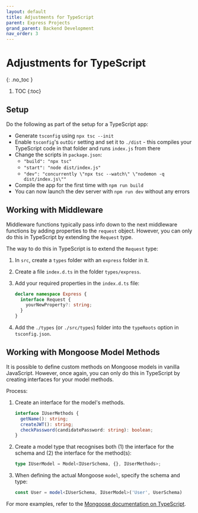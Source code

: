 ```yaml
---
layout: default
title: Adjustments for TypeScript
parent: Express Projects
grand_parent: Backend Development
nav_order: 3
---
```


# Adjustments for TypeScript
{: .no_toc }

1. TOC
{:toc}

## Setup
Do the following as part of the setup for a TypeScript app:

- Generate `tsconfig` using `npx tsc --init`
- Enable `tsconfig`'s `outDir` setting and set it to `./dist` - this compiles your TypeScript code in that folder and runs `index.js` from there
- Change the scripts in `package.json`:
  - `"build": "npx tsc"`
  - `"start": "node dist/index.js"`
  - `"dev": "concurrently \"npx tsc --watch\" \"nodemon -q dist/index.js\""`
- Compile the app for the first time with `npm run build`
- You can now launch the dev server with `npm run dev` without any errors

## Working with Middleware
Middleware functions typically pass info down to the next middleware functions by adding properties to the `request` object. However, you can only do this in TypeScript by extending the `Request` type.

The way to do this in TypeScript is to extend the `Request` type:

1. In `src`, create a `types` folder with an `express` folder in it.
2. Create a file `index.d.ts` in the folder `types/express`.
3. Add your required properties in the `index.d.ts` file:

    ```ts
    declare namespace Express {
      interface Request {
        yourNewProperty?: string;
      }
    }
    ```

4. Add the `./types` (or `./src/types`) folder into the `typeRoots` option in `tsconfig.json`.

## Working with Mongoose Model Methods
It is possible to define custom methods on Mongoose models in vanilla JavaScript. However, once again, you can only do this in TypeScript by creating interfaces for your model methods.

Process:

1. Create an interface for the model's methods.
    
    ```ts
    interface IUserMethods {
      getName(): string;
      createJWT(): string;
      checkPassword(candidatePassword: string): boolean;
    }
    ```

2. Create a model type that recognises both (1) the interface for the schema and (2) the interface for the method(s):

    ```ts
    type IUserModel = Model<IUserSchema, {}, IUserMethods>;
    ```

3. When defining the actual Mongoose `model`, specify the schema and type:

    ```ts
    const User = model<IUserSchema, IUserModel>('User', UserSchema)
    ```

For more examples, refer to the [Mongoose documentation on TypeScript](https://mongoosejs.com/docs/typescript/statics-and-methods.html).